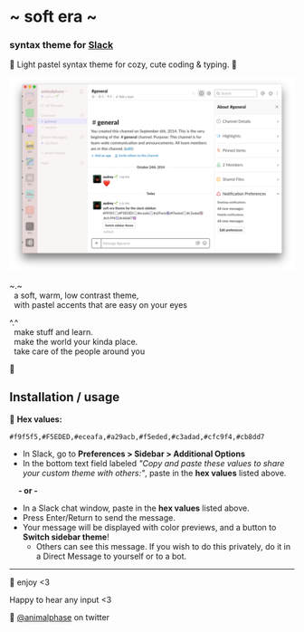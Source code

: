 # \~ soft era \~

### syntax theme for [Slack](https://slack.com/)

🌸 Light pastel syntax theme for cozy, cute coding & typing. 🌱

![soft era syntax theme screenshot](screenshot.png)

\~.\~
<br>&nbsp;&nbsp;a soft, warm, low contrast theme,
<br>&nbsp;&nbsp;with pastel accents that are easy on your eyes

^.^
<br>&nbsp;&nbsp;make stuff and learn.
<br>&nbsp;&nbsp;make the world your kinda place.
<br>&nbsp;&nbsp;take care of the people around you

🌿

## Installation / usage

🎨 **Hex values:**
```
#f9f5f5,#F5EDED,#eceafa,#a29acb,#f5eded,#c3adad,#cfc9f4,#cb8dd7
```

- In Slack, go to **Preferences > Sidebar > Additional Options**
- In the bottom text field labeled *"Copy and paste these values to share your custom theme with others:"*, paste in the **hex values** listed above.

&nbsp;&nbsp;&nbsp;&nbsp;**\- or \-**

- In a Slack chat window, paste in the **hex values** listed above.
- Press Enter/Return to send the message.
- Your message will be displayed with color previews, and a button to **Switch sidebar theme**!
  - Others can see this message. If you wish to do this privately, do it in a Direct Message to yourself or to a bot.

---

💾 enjoy <3

Happy to hear any input <3

💖 [@animalphase](https://twitter.com/animalphase) on twitter
